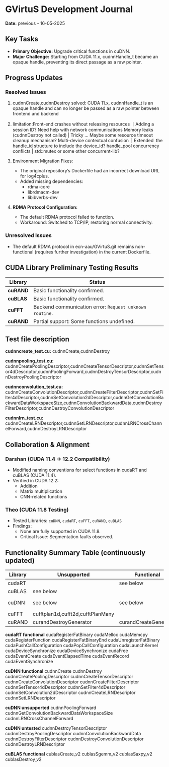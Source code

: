 # GVirtuS Development Journal  

**Date:** previous - 16-05-2025  

## **Key Tasks**  
- **Primary Objective:** Upgrade critical functions in cuDNN.  
- **Major Challenge:** Starting from CUDA 11.x, cudnnHandle_t became an opaque handle, preventing its direct passage as a raw pointer.  

## **Progress Updates**  

### **Resolved Issues**  
1. cudnnCreate,cudnnDestroy solved: CUDA 11.x, cudnnHandle_t is an opaque handle and can no longer be passed as a raw pointer between frontend and backend
2. limitation:Front-end crashes without releasing resources ｜Adding a session ID? Need help with network communications
Memory leaks (cudnnDestroy not called) | Tricky … Maybe some resource timeout cleanup mechanism?
 Multi-device contextual confusion  | Extended  the handle_id structure to include the device_id?
handle_pool concurrency conflicts | std::mutex or some other concurrent-lib?

3. Environment Migration Fixes:
   - The original repository’s Dockerfile had an incorrect download URL for log4cplus.  
   - Added missing dependencies:  
     - rdma-core
     - librdmacm-dev 
     - libibverbs-dev

4. **RDMA Protocol Configuration:**  
   - The default RDMA protocol failed to function.  
   - Workaround: Switched to TCP/IP, restoring normal connectivity.  

### **Unresolved Issues**  
- The default RDMA protocol in ecn-aau/GVirtuS.git remains non-functional (requires further investigation) in the current Dockerfile.  

## **CUDA Library Preliminary Testing Results**  

| **Library**  | **Status**                                                                 |
|--------------|---------------------------------------------------------------------------|
| **cuRAND**   | Basic functionality confirmed.                                            |
| **cuBLAS**   | Basic functionality confirmed.                                            |
| **cuFFT**    | Backend communication error: `Request unknown routine`.               |
| **cuRAND**   | Partial support: Some functions undefined.                            |

## **Test file description**
**cudnncreate_test.cu:** cudnnCreate,cudnnDestroy

**cudnnpooling_test.cu:** cudnnCreatePoolingDescriptor,cudnnCreateTensorDescriptor,cudnnSetTensor4dDescriptor,cudnnPoolingForward,cudnnDestroyTensorDescriptor,cudnnDestroyPoolingDescriptor

**cudnnconvolution_test.cu:** cudnnCreateConvolutionDescriptor,cudnnCreateFilterDescriptor,cudnnSetFilter4dDescriptor,cudnnSetConvolution2dDescriptor,cudnnGetConvolutionBackwardDataWorkspaceSize,cudnnConvolutionBackwardData,cudnnDestroyFilterDescriptor,cudnnDestroyConvolutionDescriptor

**cudnnlrn_test.cu:** cudnnCreateLRNDescriptor,cudnnSetLRNDescriptor,cudnnLRNCrossChannelForward,cudnnDestroyLRNDescriptor

## **Collaboration & Alignment**  

### Darshan (CUDA 11.4 → 12.2 Compatibility)
- Modified naming conventions for select functions in cudaRT and cuBLAS (CUDA 11.4).  
- Verified in CUDA 12.2:  
  - Addition  
  - Matrix multiplication  
  - CNN-related functions  

### Theo (CUDA 11.8 Testing) 
- Tested Libraries: `cuDNN`, `cudaRT`, `cuFFT`, `cuRAND`, `cuBLAS`  
- Findings: 
  - None are fully supported in CUDA 11.8.  
  - Critical Issue: Segmentation faults observed.  

## **Functionality Summary Table**  (continuously updated)

| **Library** | **Unsupported** | **Functional** | **Untested** |  
|-------------|----------------|----------------|--------------|  
| cudaRT      |                |see below|              |
| cuBLAS      |see below|             |              |  
| cuDNN       |see below|see below|see below|  
| cuFFT       |cufftplan1d,cufft2d,cufftPlanMany |                |              |  
| cuRAND      |curandDestroyGenerator|curandCreateGenerator|              |  

**cudaRT functional**
cudaRegisterFatBinary
cudaMelloc
cudaMemcpy
cudaRegisterFunction
cudaRegisterFatBinaryEnd
cudaUnregisterFatBinary
cudaPushCallConfiguration
cudaPopCallConfiguration
cudaLaunchKernel
cudaDeviceSynchronize
cudaDeviceSynchronize
cudaFree
cudaEventCreate
cudaEventElapsedTime
cudaEventRecord
cudaEventSynchronize

**cuDNN functional**
cudnnCreate
cudnnDestroy
cudnnCreatePoolingDescriptor
cudnnCreateTensorDescriptor
cudnnCreateConvolutionDescriptor
cudnnCreateFilterDescriptor
cudnnSetTensor4dDescriptor
cudnnSetFilter4dDescriptor
cudnnSetConvolution2dDescriptor
cudnnCreateLRNDescriptor
cudnnSetLRNDescriptor

**cuDNN unsupported**
cudnnPoolingForward
cudnnGetConvolutionBackwardDataWorkspaceSize
cudnnLRNCrossChannelForward

**cuDNN untested**
cudnnDestroyTensorDescriptor
cudnnDestroyPoolingDescriptor
cudnnConvolutionBackwardData
cudnnDestroyFilterDescriptor
cudnnDestroyConvolutionDescriptor
cudnnDestroyLRNDescriptor

**cuBLAS functional**
cublasCreate_v2
cublasSgemm_v2
cublasSaxpy_v2
cublasDestroy_v2
